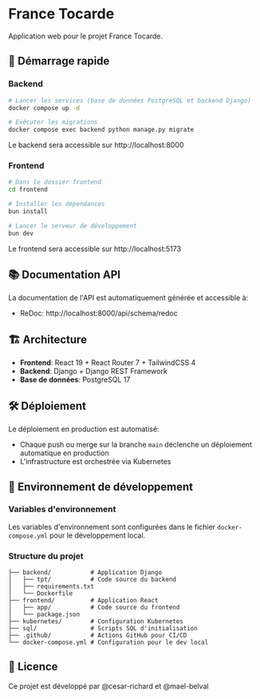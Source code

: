 # France Tocarde

Application web pour le projet France Tocarde.

## 🚀 Démarrage rapide

### Backend

```bash
# Lancer les services (base de données PostgreSQL et backend Django)
docker compose up -d

# Exécuter les migrations
docker compose exec backend python manage.py migrate
```

Le backend sera accessible sur http://localhost:8000

### Frontend

```bash
# Dans le dossier frontend
cd frontend

# Installer les dépendances
bun install

# Lancer le serveur de développement
bun dev
```

Le frontend sera accessible sur http://localhost:5173

## 📚 Documentation API

La documentation de l'API est automatiquement générée et accessible à:

- ReDoc: http://localhost:8000/api/schema/redoc

## 🏗️ Architecture

- **Frontend**: React 19 + React Router 7 + TailwindCSS 4
- **Backend**: Django + Django REST Framework
- **Base de données**: PostgreSQL 17

## 🛠️ Déploiement

Le déploiement en production est automatisé:

- Chaque push ou merge sur la branche `main` déclenche un déploiement automatique en production
- L'infrastructure est orchestrée via Kubernetes

## 🔧 Environnement de développement

### Variables d'environnement

Les variables d'environnement sont configurées dans le fichier `docker-compose.yml` pour le développement local.

### Structure du projet

```text
├── backend/           # Application Django
│   ├── tpt/           # Code source du backend
│   ├── requirements.txt
│   └── Dockerfile
├── frontend/          # Application React
│   ├── app/           # Code source du frontend
│   └── package.json
├── kubernetes/        # Configuration Kubernetes
├── sql/               # Scripts SQL d'initialisation
├── .github/           # Actions GitHub pour CI/CD
└── docker-compose.yml # Configuration pour le dev local
```

## 📝 Licence

Ce projet est développé par @cesar-richard et @mael-belval
